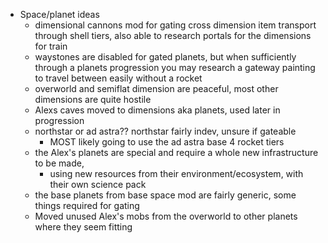 
 - Space/planet ideas
	- dimensional cannons mod for gating cross dimension item transport through shell tiers, also able to research portals for the dimensions for train
	- waystones are disabled for gated planets, but when sufficiently through a planets progression
	    you may research a gateway painting to travel between easily without a rocket
	- overworld and semiflat dimension are peaceful, most other dimensions are quite hostile
	- Alexs caves moved to dimensions aka planets, used later in progression
	- northstar or ad astra?? northstar fairly indev, unsure if gateable
	    - MOST likely going to use the ad astra base 4 rocket tiers
	- the Alex's planets are special and require a whole new infrastructure to be made,
		- using new resources from their environment/ecosystem, with their own science pack
	- the base planets from base space mod are fairly generic, some things required for gating
	- Moved unused Alex's mobs from the overworld to other planets where they seem fitting

